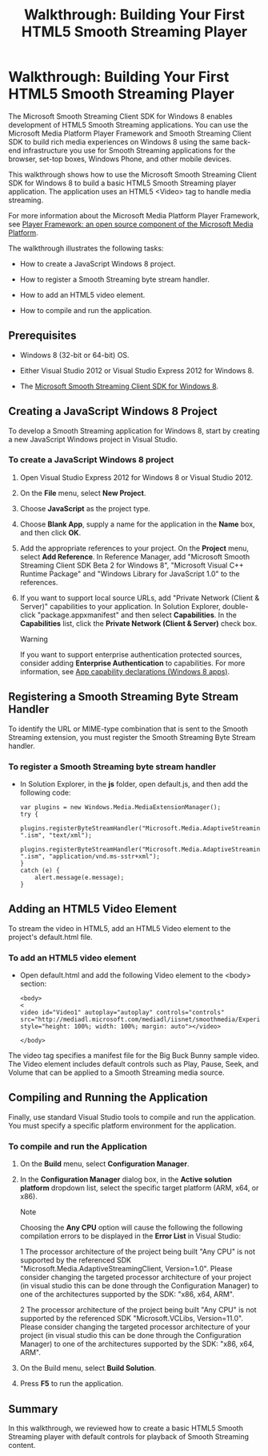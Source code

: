 ﻿---
title: 'Walkthrough: Building Your First HTML5 Smooth Streaming Player'
TOCTitle: 'Walkthrough: Building Your First HTML5 Smooth Streaming Player'
ms:assetid: 0aadb8fd-c8d1-419d-9462-c13ae7f927d7
ms:mtpsurl: https://msdn.microsoft.com/en-us/library/JJ573656(v=VS.90)
ms:contentKeyID: 49080898
ms.date: 11/19/2012
mtps_version: v=VS.90
---

# Walkthrough: Building Your First HTML5 Smooth Streaming Player

The Microsoft Smooth Streaming Client SDK for Windows 8 enables development of HTML5 Smooth Streaming applications. You can use the Microsoft Media Platform Player Framework and Smooth Streaming Client SDK to build rich media experiences on Windows 8 using the same back-end infrastructure you use for Smooth Streaming applications for the browser, set-top boxes, Windows Phone, and other mobile devices.

This walkthrough shows how to use the Microsoft Smooth Streaming Client SDK for Windows 8 to build a basic HTML5 Smooth Streaming player application. The application uses an HTML5 \<Video\> tag to handle media streaming.

For more information about the Microsoft Media Platform Player Framework, see [Player Framework: an open source component of the Microsoft Media Platform](http://playerframework.codeplex.com/).

The walkthrough illustrates the following tasks:

  - How to create a JavaScript Windows 8 project.

  - How to register a Smooth Streaming byte stream handler.

  - How to add an HTML5 video element.

  - How to compile and run the application.

## Prerequisites

  - Windows 8 (32-bit or 64-bit) OS.

  - Either Visual Studio 2012 or Visual Studio Express 2012 for Windows 8.

  - The [Microsoft Smooth Streaming Client SDK for Windows 8](http://go.microsoft.com/fwlink/?linkid=246146&clcid=0x409).

## Creating a JavaScript Windows 8 Project

To develop a Smooth Streaming application for Windows 8, start by creating a new JavaScript Windows project in Visual Studio.

### To create a JavaScript Windows 8 project

1.  Open Visual Studio Express 2012 for Windows 8 or Visual Studio 2012.

2.  On the **File** menu, select **New Project**.

3.  Choose **JavaScript** as the project type.

4.  Choose **Blank App**, supply a name for the application in the **Name** box, and then click **OK**.

5.  Add the appropriate references to your project. On the **Project** menu, select **Add Reference**. In Reference Manager, add "Microsoft Smooth Streaming Client SDK Beta 2 for Windows 8", "Microsoft Visual C++ Runtime Package" and "Windows Library for JavaScript 1.0" to the references.

6.  If you want to support local source URLs, add "Private Network (Client & Server)" capabilities to your application. In Solution Explorer, double-click "package.appxmanifest" and then select **Capabilities**. In the **Capabilities** list, click the **Private Network (Client & Server)** check box.
    

    > [!WARNING]
    > <P>If you want to support enterprise authentication protected sources, consider adding <STRONG>Enterprise Authentication</STRONG> to capabilities. For more information, see <A href="http://msdn.microsoft.com/library/windows/apps/hh464936.aspx">App capability declarations (Windows 8 apps)</A>.</P>



## Registering a Smooth Streaming Byte Stream Handler

To identify the URL or MIME-type combination that is sent to the Smooth Streaming extension, you must register the Smooth Streaming Byte Stream handler.

### To register a Smooth Streaming byte stream handler

  - In Solution Explorer, in the **js** folder, open default.js, and then add the following code:
    
        var plugins = new Windows.Media.MediaExtensionManager();
        try {
            plugins.registerByteStreamHandler("Microsoft.Media.AdaptiveStreaming.SmoothByteStreamHandler", ".ism", "text/xml");
            plugins.registerByteStreamHandler("Microsoft.Media.AdaptiveStreaming.SmoothByteStreamHandler", ".ism", "application/vnd.ms-sstr+xml");
        }
        catch (e) {
            alert.message(e.message);
        }

## Adding an HTML5 Video Element

To stream the video in HTML5, add an HTML5 Video element to the project's default.html file.

### To add an HTML5 video element

  - Open default.html and add the following Video element to the \<body\> section:
    
        <body>
        <
        video id="Video1" autoplay="autoplay" controls="controls" src="http://mediadl.microsoft.com/mediadl/iisnet/smoothmedia/Experience/BigBuckBunny_720p.ism/Manifest" style="height: 100%; width: 100%; margin: auto"></video>
        
        </body>

The video tag specifies a manifest file for the Big Buck Bunny sample video. The Video element includes default controls such as Play, Pause, Seek, and Volume that can be applied to a Smooth Streaming media source.

## Compiling and Running the Application

Finally, use standard Visual Studio tools to compile and run the application. You must specify a specific platform environment for the application.

### To compile and run the Application

1.  On the **Build** menu, select **Configuration Manager**.

2.  In the **Configuration Manager** dialog box, in the **Active solution platform** dropdown list, select the specific target platform (ARM, x64, or x86).
    

    > [!NOTE]
    > <P>Choosing the <STRONG>Any CPU</STRONG> option will cause the following the following compilation errors to be displayed in the <STRONG>Error List</STRONG> in Visual Studio:</P>
    > <P>1 The processor architecture of the project being built "Any CPU" is not supported by the referenced SDK "Microsoft.Media.AdaptiveStreamingClient, Version=1.0". Please consider changing the targeted processor architecture of your project (in visual studio this can be done through the Configuration Manager) to one of the architectures supported by the SDK: "x86, x64, ARM".</P>
    > <P>2 The processor architecture of the project being built "Any CPU" is not supported by the referenced SDK "Microsoft.VCLibs, Version=11.0". Please consider changing the targeted processor architecture of your project (in visual studio this can be done through the Configuration Manager) to one of the architectures supported by the SDK: "x86, x64, ARM".</P>



3.  On the Build menu, select **Build Solution**.

4.  Press **F5** to run the application.

## Summary

In this walkthrough, we reviewed how to create a basic HTML5 Smooth Streaming player with default controls for playback of Smooth Streaming content.

